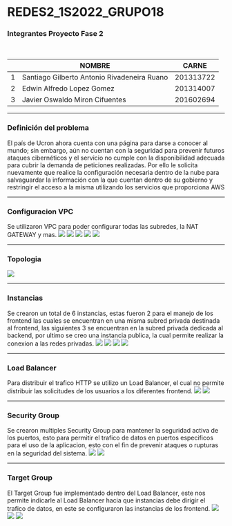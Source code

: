 # REDES2_1S2022_GRUPO18

### Integrantes Proyecto Fase 2
<br>

|   | NOMBRE                                      | CARNE     |
| - | ------------------------------------------- | --------- |
| 1 | Santiago Gilberto Antonio Rivadeneira Ruano | 201313722 |
| 2 | Edwin Alfredo Lopez Gomez                   | 201314007 |
| 3 | Javier Oswaldo Miron Cifuentes              | 201602694 |

---
### Definición del problema
El país de Ucron ahora cuenta con una página para darse a conocer al mundo;
sin embargo, aún no cuentan con la seguridad para prevenir futuros ataques
cibernéticos y el servicio no cumple con la disponibilidad adecuada para cubrir la
demanda de peticiones realizadas.
Por ello le solicita nuevamente que realice la configuración necesaria dentro de
la nube para salvaguardar la información con la que cuentan dentro de su
gobierno y restringir el acceso a la misma utilizando los servicios que proporciona
AWS

---
### Configuracion VPC
Se utilizaron VPC para poder configurar todas las subredes, la NAT GATEWAY y mas.
<img src="Images/img1.png">
<img src="Images/img2.png">
<img src="Images/img3.png">
<img src="Images/img4.png">
<img src="Images/img5.png">

---
### Topologia
<img src="Images/arquitectura.png">

---
### Instancias
Se crearon un total de 6 instancias, estas fueron 2 para el manejo de los frontend las cuales se encuentran en una misma subred privada destinada al frontend, las siguientes 3 se encuentran en la subred privada dedicada al backend, por ultimo se creo una instancia publica, la cual permite realizar la conexion a las redes privadas.
<img src="Images/imagen6.png">
<img src="Images/imagen7.png">
<img src="Images/imagen8.png">
<img src="Images/imagen9.png">

---
### Load Balancer
Para distribuir el trafico HTTP se utilizo un Load Balancer, el cual no permite distribuir las solicitudes de los usuarios a los diferentes frontend.
<img src="Images/imagen10.png">
<img src="Images/imagen11.png">

---
### Security Group
Se crearon multiples Security Group para mantener la seguridad activa de los puertos, esto para permitir el trafico de datos en puertos especificos para el uso de la aplicacion, esto con el fin de prevenir ataques o rupturas en la seguridad del sistema.
<img src="Images/imagen12.png">
<img src="Images/imagen13.png">

---
### Target Group
El Target Group fue implementado dentro del Load Balancer, este nos permite indicarle al Load Balancer hacia que instancias debe dirigir el trafico de datos, en este se configuraron las instancias de los frontend.
<img src="Images/imagen14.png">
<img src="Images/imagen15.png">
<img src="Images/imagen16.png">
